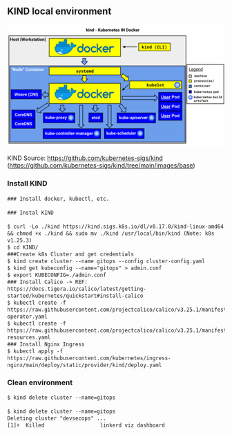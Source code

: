 ## KIND local environment

<img src="./KIND-diagram.png?raw=true" width="800">

KIND Source: https://github.com/kubernetes-sigs/kind (https://github.com/kubernetes-sigs/kind/tree/main/images/base)

### Install KIND 
```
### Install docker, kubectl, etc.

### Instal KIND 

$ curl -Lo ./kind https://kind.sigs.k8s.io/dl/v0.17.0/kind-linux-amd64 && chmod +x ./kind && sudo mv ./kind /usr/local/bin/kind (Note: k8s v1.25.3)
$ cd KIND/
###Create k8s Cluster and get credentials
$ kind create cluster --name gitops --config cluster-config.yaml
$ kind get kubeconfig --name="gitops" > admin.conf
$ export KUBECONFIG=./admin.conf 
### Install Calico -> REF: https://docs.tigera.io/calico/latest/getting-started/kubernetes/quickstart#install-calico
$ kubectl create -f https://raw.githubusercontent.com/projectcalico/calico/v3.25.1/manifests/tigera-operator.yaml
$ kubectl create -f https://raw.githubusercontent.com/projectcalico/calico/v3.25.1/manifests/custom-resources.yaml
### Install Nginx Ingress
$ kubectl apply -f https://raw.githubusercontent.com/kubernetes/ingress-nginx/main/deploy/static/provider/kind/deploy.yaml
```
### Clean environment

```
$ kind delete cluster --name=gitops

$ kind delete cluster --name=gitops
Deleting cluster "devsecops" ...
[1]+  Killed                  linkerd viz dashboard
```

